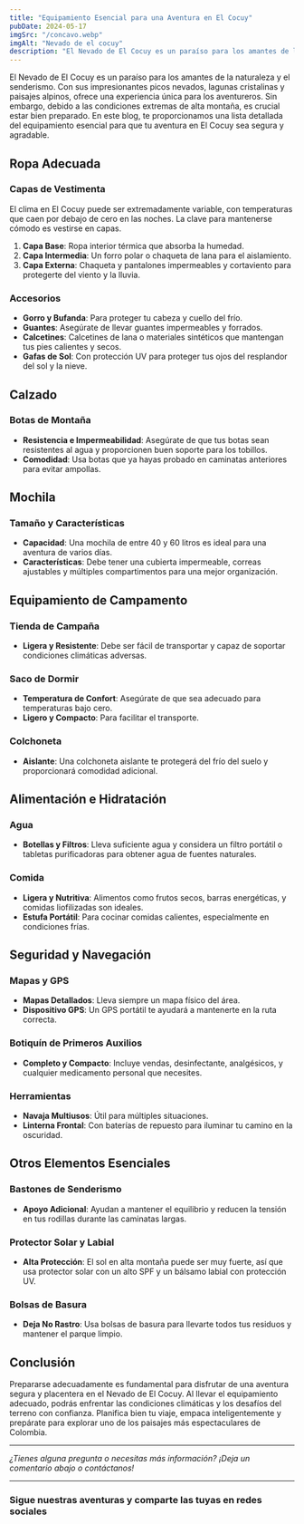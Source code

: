 ```yaml
---
title: "Equipamiento Esencial para una Aventura en El Cocuy"
pubDate: 2024-05-17
imgSrc: "/concavo.webp"
imgAlt: "Nevado de el cocuy"
description: "El Nevado de El Cocuy es un paraíso para los amantes de la naturaleza y el senderismo. Con sus impresionantes picos nevados, lagunas cristalinas y paisajes alpinos, ofrece una experiencia única para los aventureros. Sin embargo, debido a las condiciones extremas de alta montaña, es crucial estar bien preparado. En este blog, te proporcionamos una lista detallada del equipamiento esencial para que tu aventura en El Cocuy sea segura y agradable."
---
```


El Nevado de El Cocuy es un paraíso para los amantes de la naturaleza y el senderismo. Con sus impresionantes picos nevados, lagunas cristalinas y paisajes alpinos, ofrece una experiencia única para los aventureros. Sin embargo, debido a las condiciones extremas de alta montaña, es crucial estar bien preparado. En este blog, te proporcionamos una lista detallada del equipamiento esencial para que tu aventura en El Cocuy sea segura y agradable.

## Ropa Adecuada

### Capas de Vestimenta

El clima en El Cocuy puede ser extremadamente variable, con temperaturas que caen por debajo de cero en las noches. La clave para mantenerse cómodo es vestirse en capas.

1. **Capa Base**: Ropa interior térmica que absorba la humedad.
2. **Capa Intermedia**: Un forro polar o chaqueta de lana para el aislamiento.
3. **Capa Externa**: Chaqueta y pantalones impermeables y cortaviento para protegerte del viento y la lluvia.

### Accesorios

- **Gorro y Bufanda**: Para proteger tu cabeza y cuello del frío.
- **Guantes**: Asegúrate de llevar guantes impermeables y forrados.
- **Calcetines**: Calcetines de lana o materiales sintéticos que mantengan tus pies calientes y secos.
- **Gafas de Sol**: Con protección UV para proteger tus ojos del resplandor del sol y la nieve.

## Calzado

### Botas de Montaña

- **Resistencia e Impermeabilidad**: Asegúrate de que tus botas sean resistentes al agua y proporcionen buen soporte para los tobillos.
- **Comodidad**: Usa botas que ya hayas probado en caminatas anteriores para evitar ampollas.

## Mochila

### Tamaño y Características

- **Capacidad**: Una mochila de entre 40 y 60 litros es ideal para una aventura de varios días.
- **Características**: Debe tener una cubierta impermeable, correas ajustables y múltiples compartimentos para una mejor organización.

## Equipamiento de Campamento

### Tienda de Campaña

- **Ligera y Resistente**: Debe ser fácil de transportar y capaz de soportar condiciones climáticas adversas.

### Saco de Dormir

- **Temperatura de Confort**: Asegúrate de que sea adecuado para temperaturas bajo cero.
- **Ligero y Compacto**: Para facilitar el transporte.

### Colchoneta

- **Aislante**: Una colchoneta aislante te protegerá del frío del suelo y proporcionará comodidad adicional.

## Alimentación e Hidratación

### Agua

- **Botellas y Filtros**: Lleva suficiente agua y considera un filtro portátil o tabletas purificadoras para obtener agua de fuentes naturales.

### Comida

- **Ligera y Nutritiva**: Alimentos como frutos secos, barras energéticas, y comidas liofilizadas son ideales.
- **Estufa Portátil**: Para cocinar comidas calientes, especialmente en condiciones frías.

## Seguridad y Navegación

### Mapas y GPS

- **Mapas Detallados**: Lleva siempre un mapa físico del área.
- **Dispositivo GPS**: Un GPS portátil te ayudará a mantenerte en la ruta correcta.

### Botiquín de Primeros Auxilios

- **Completo y Compacto**: Incluye vendas, desinfectante, analgésicos, y cualquier medicamento personal que necesites.

### Herramientas

- **Navaja Multiusos**: Útil para múltiples situaciones.
- **Linterna Frontal**: Con baterías de repuesto para iluminar tu camino en la oscuridad.

## Otros Elementos Esenciales

### Bastones de Senderismo

- **Apoyo Adicional**: Ayudan a mantener el equilibrio y reducen la tensión en tus rodillas durante las caminatas largas.

### Protector Solar y Labial

- **Alta Protección**: El sol en alta montaña puede ser muy fuerte, así que usa protector solar con un alto SPF y un bálsamo labial con protección UV.

### Bolsas de Basura

- **Deja No Rastro**: Usa bolsas de basura para llevarte todos tus residuos y mantener el parque limpio.

## Conclusión

Prepararse adecuadamente es fundamental para disfrutar de una aventura segura y placentera en el Nevado de El Cocuy. Al llevar el equipamiento adecuado, podrás enfrentar las condiciones climáticas y los desafíos del terreno con confianza. Planifica bien tu viaje, empaca inteligentemente y prepárate para explorar uno de los paisajes más espectaculares de Colombia.

---

_¿Tienes alguna pregunta o necesitas más información? ¡Deja un comentario abajo o contáctanos!_

---

### Sigue nuestras aventuras y comparte las tuyas en redes sociales
